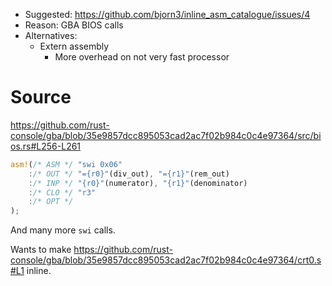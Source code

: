 * Suggested: https://github.com/bjorn3/inline_asm_catalogue/issues/4
* Reason: GBA BIOS calls
* Alternatives:
    * Extern assembly
        * More overhead on not very fast processor

# Source

https://github.com/rust-console/gba/blob/35e9857dcc895053cad2ac7f02b984c0c4e97364/src/bios.rs#L256-L261

```rust
asm!(/* ASM */ "swi 0x06"
    :/* OUT */ "={r0}"(div_out), "={r1}"(rem_out)
    :/* INP */ "{r0}"(numerator), "{r1}"(denominator)
    :/* CLO */ "r3"
    :/* OPT */
);
```

And many more `swi` calls.

Wants to make https://github.com/rust-console/gba/blob/35e9857dcc895053cad2ac7f02b984c0c4e97364/crt0.s#L1 inline.

